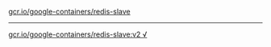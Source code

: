 [gcr.io/google-containers/redis-slave](https://hub.docker.com/r/anjia0532/redis-slave/tags/) 

----
[gcr.io/google-containers/redis-slave:v2 √](https://hub.docker.com/r/anjia0532/google-containers.redis-slave/tags/)

